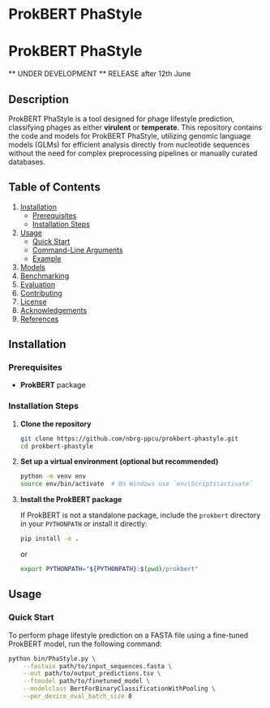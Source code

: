 # ProkBERT PhaStyle


# ProkBERT PhaStyle
** UNDER DEVELOPMENT **
RELEASE after 12th June



## Description

ProkBERT PhaStyle is a tool designed for phage lifestyle prediction, classifying phages as either **virulent** or **temperate**. This repository contains the code and models for ProkBERT PhaStyle, utilizing genomic language models (GLMs) for efficient analysis directly from nucleotide sequences without the need for complex preprocessing pipelines or manually curated databases.

## Table of Contents

1. [Installation](#installation)
    - [Prerequisites](#prerequisites)
    - [Installation Steps](#installation-steps)
2. [Usage](#usage)
    - [Quick Start](#quick-start)
    - [Command-Line Arguments](#command-line-arguments)
    - [Example](#example)
3. [Models](#models)
4. [Benchmarking](#benchmarking)
5. [Evaluation](#evaluation)
6. [Contributing](#contributing)
7. [License](#license)
8. [Acknowledgements](#acknowledgements)
9. [References](#references)

## Installation

### Prerequisites
- **ProkBERT** package

### Installation Steps

1. **Clone the repository**

    ```bash
    git clone https://github.com/nbrg-ppcu/prokbert-phastyle.git
    cd prokbert-phastyle
    ```

2. **Set up a virtual environment (optional but recommended)**

    ```bash
    python -m venv env
    source env/bin/activate  # On Windows use `env\Scripts\activate`
    ```

3. **Install the ProkBERT package**

    If ProkBERT is not a standalone package, include the `prokbert` directory in your `PYTHONPATH` or install it directly:

    ```bash
    pip install -e .
    ```

    or

    ```bash
    export PYTHONPATH="${PYTHONPATH}:$(pwd)/prokbert"
    ```

## Usage

### Quick Start

To perform phage lifestyle prediction on a FASTA file using a fine-tuned ProkBERT model, run the following command:

```bash
python bin/PhaStyle.py \
    --fastain path/to/input_sequences.fasta \
    --out path/to/output_predictions.tsv \
    --ftmodel path/to/finetuned_model \
    --modelclass BertForBinaryClassificationWithPooling \
    --per_device_eval_batch_size 8
```
